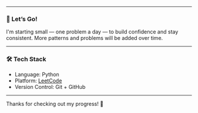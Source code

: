 
---

### 💪 Let’s Go!
I'm starting small — one problem a day — to build confidence and stay consistent. More patterns and problems will be added over time.

---

### 🛠 Tech Stack
- Language: Python
- Platform: [LeetCode](https://leetcode.com/)
- Version Control: Git + GitHub

---

Thanks for checking out my progress! 🚀
